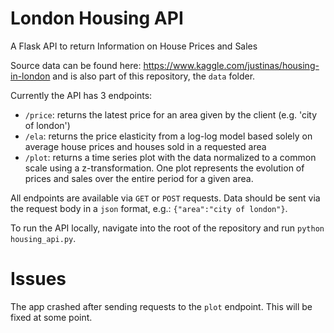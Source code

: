 # London Housing API
A Flask API to return Information on House Prices and Sales

Source data can be found here: https://www.kaggle.com/justinas/housing-in-london and is also part of this repository, the `data` folder.

Currently the API has 3 endpoints:

* `/price`: returns the latest price for an area given by the client (e.g. 'city of london')
* `/ela`: returns the price elasticity from a log-log model based solely on average house prices and houses sold in a requested area
* `/plot`: returns a time series plot with the data normalized to a common scale using a z-transformation. One plot represents the evolution of prices and sales over the entire period for a given area. 

All endpoints are available via `GET` or `POST` requests. Data should be sent via the request body in a `json` format, e.g.: `{"area":"city of london"}`.

To run the API locally, navigate into the root of the repository and run `python housing_api.py`.

# Issues
The app crashed after sending requests to the `plot` endpoint. This will be fixed at some point.
